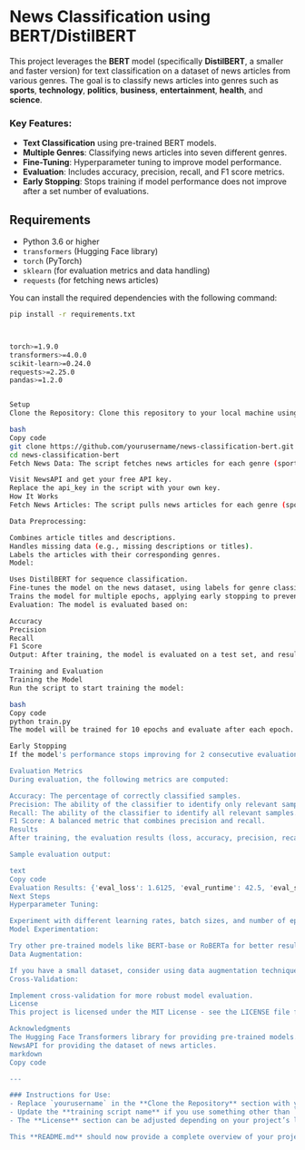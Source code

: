 # News Classification using BERT/DistilBERT

This project leverages the **BERT** model (specifically **DistilBERT**, a smaller and faster version) for text classification on a dataset of news articles from various genres. The goal is to classify news articles into genres such as **sports**, **technology**, **politics**, **business**, **entertainment**, **health**, and **science**.

### Key Features:
- **Text Classification** using pre-trained BERT models.
- **Multiple Genres**: Classifying news articles into seven different genres.
- **Fine-Tuning**: Hyperparameter tuning to improve model performance.
- **Evaluation**: Includes accuracy, precision, recall, and F1 score metrics.
- **Early Stopping**: Stops training if model performance does not improve after a set number of evaluations.

## Requirements

- Python 3.6 or higher
- `transformers` (Hugging Face library)
- `torch` (PyTorch)
- `sklearn` (for evaluation metrics and data handling)
- `requests` (for fetching news articles)

You can install the required dependencies with the following command:

```bash
pip install -r requirements.txt



torch>=1.9.0
transformers>=4.0.0
scikit-learn>=0.24.0
requests>=2.25.0
pandas>=1.2.0


Setup
Clone the Repository: Clone this repository to your local machine using the following command:

bash
Copy code
git clone https://github.com/yourusername/news-classification-bert.git
cd news-classification-bert
Fetch News Data: The script fetches news articles for each genre (sports, technology, politics, etc.) from the NewsAPI. You will need an API key to fetch articles:

Visit NewsAPI and get your free API key.
Replace the api_key in the script with your own key.
How It Works
Fetch News Articles: The script pulls news articles for each genre (sports, technology, politics, etc.) from the NewsAPI.

Data Preprocessing:

Combines article titles and descriptions.
Handles missing data (e.g., missing descriptions or titles).
Labels the articles with their corresponding genres.
Model:

Uses DistilBERT for sequence classification.
Fine-tunes the model on the news dataset, using labels for genre classification.
Trains the model for multiple epochs, applying early stopping to prevent overfitting.
Evaluation: The model is evaluated based on:

Accuracy
Precision
Recall
F1 Score
Output: After training, the model is evaluated on a test set, and results (metrics) are printed to the console.

Training and Evaluation
Training the Model
Run the script to start training the model:

bash
Copy code
python train.py
The model will be trained for 10 epochs and evaluate after each epoch. It will save the best model during training based on validation performance.

Early Stopping
If the model's performance stops improving for 2 consecutive evaluations, the training process will stop early to save resources and avoid overfitting.

Evaluation Metrics
During evaluation, the following metrics are computed:

Accuracy: The percentage of correctly classified samples.
Precision: The ability of the classifier to identify only relevant samples.
Recall: The ability of the classifier to identify all relevant samples.
F1 Score: A balanced metric that combines precision and recall.
Results
After training, the evaluation results (loss, accuracy, precision, recall, and F1 score) are printed in the console. These metrics help assess how well the model is performing on the test dataset.

Sample evaluation output:

text
Copy code
Evaluation Results: {'eval_loss': 1.6125, 'eval_runtime': 42.5, 'eval_samples_per_second': 3.29, 'eval_steps_per_second': 0.21, 'epoch': 5.0}
Next Steps
Hyperparameter Tuning:

Experiment with different learning rates, batch sizes, and number of epochs to improve model performance.
Model Experimentation:

Try other pre-trained models like BERT-base or RoBERTa for better results.
Data Augmentation:

If you have a small dataset, consider using data augmentation techniques such as paraphrasing to generate more training examples.
Cross-Validation:

Implement cross-validation for more robust model evaluation.
License
This project is licensed under the MIT License - see the LICENSE file for details.

Acknowledgments
The Hugging Face Transformers library for providing pre-trained models.
NewsAPI for providing the dataset of news articles.
markdown
Copy code

---

### Instructions for Use:
- Replace `yourusername` in the **Clone the Repository** section with your actual GitHub username.
- Update the **training script name** if you use something other than `train.py`.
- The **License** section can be adjusted depending on your project’s license, if applicable.

This **README.md** should now provide a complete overview of your project for others visiting your GitHub page!






